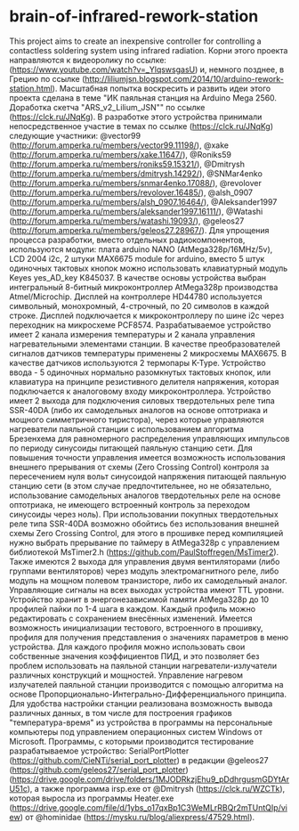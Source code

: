 # brain-of-infrared-rework-station
This project aims to create an inexpensive controller for controlling a contactless soldering system using infrared radiation.
Корни этого проекта направляются к видеоролику по ссылке: 
(https://www.youtube.com/watch?v=_YlqswsgasU) и, немного позднее, в Грецию по ссылке 
(http://liliumjsn.blogspot.com/2014/10/arduino-rework-station.html).
Масштабная попытка воскресить и развить идеи этого проекта сделана в теме "ИК паяльная станция 
на Arduino Mega 2560. Доработка скетча "ARS_v2_Lilium_JSN"" по ссылке (https://clck.ru/JNqKg). 
В разработке этого устройства принимали непосредственное участие в темах по ссылке 
(https://clck.ru/JNqKg) следующие участники: 
@vector99 (http://forum.amperka.ru/members/vector99.11198/),
@xake (http://forum.amperka.ru/members/xake.11647/),
@Roniks59 (http://forum.amperka.ru/members/roniks59.15321/), 
@Dmitrysh (http://forum.amperka.ru/members/dmitrysh.14292/),
@SNMar4enko (http://forum.amperka.ru/members/snmar4enko.17088/),
@revolover (http://forum.amperka.ru/members/revolover.16485/),
@alsh_0907 (http://forum.amperka.ru/members/alsh_0907.16464/),
@Aleksander1997 (http://forum.amperka.ru/members/aleksander1997.16111/),
@Watashi (http://forum.amperka.ru/members/watashi.19093/),
@geleos27 (http://forum.amperka.ru/members/geleos27.28967/).
Для упрощения процесса разработки, вместо отдельных радиокомпонентов, используются модули: 
плата arduino NANO (AtMega328p/16MHz/5v), LCD 2004 i2c, 2 штуки MAX6675 module for arduino, 
вместо 5 штук одиночных тактовых кнопок можно использовать клавиатурный 
модуль Keyes yes_AD_key K845037.
В качестве основы устройства выбран интегральный 8-битный микроконтроллер AtMega328p 
производства Atmel/Microchip.
Дисплей на контроллере HD44780 используется символьный, монохромный, 4-строчный, по 20 символов 
в каждой строке. 
Дисплей подключается к микроконтроллеру по шине i2c через переходник на микросхеме PCF8574. 
Разрабатываемое устройство имеет 2 канала измерения температуры и 2 канала управления 
нагревательными элементами станции. 
В качестве преобразователей сигналов датчиков температуры применены 2 микросхемы MAX6675. 
В качестве датчиков используются 2 термопары K-Type.
Устройство ввода - 5 одиночных нормально разомкнутых тактовых кнопок, или клавиатура на 
принципе резистивного делителя напряжения, которая подключается к аналоговому входу 
микроконтроллера.
Устройство имеет 2 выхода для подключения силовых твердотельных реле типа SSR-40DA (либо их 
самодельных аналогов на основе оптотриака и мощного симметричного тиристора), через которые 
управляются нагреватели паяльной станции с использованием алгоритма Брезенхема для равномерного 
распределения управляющих импульсов по периоду синусоиды питающей паяльную станцию сети. Для 
повышения точности управления имеется возможность использования внешнего прерывания от схемы 
(Zero Crossing Control) контроля за пересечением нуля вольт синусоидой напряжения питающей 
паяльную станцию сети (в этом случае предпочтительнее, но не обязательно, использование 
самодельных аналогов твердотельных реле на основе оптотриака, не имеющего встроенный контроль 
за переходом синусоиды через ноль). При использовании покупных твердотельных реле типа SSR-40DA 
возможно обойтись без использования внешней схемы Zero Crossing Control, для этого в прошивке 
перед компиляцией нужно выбрать прерывание по таймеру в AtMega328p с управлением библиотекой 
MsTimer2.h (https://github.com/PaulStoffregen/MsTimer2). 
Также имеются 2 выхода для управления двумя вентиляторами (либо группами вентиляторов) через 
модуль электромагнитного реле, либо модуль на мощном полевом транзисторе, либо их 
самодельный аналог.
Управляющие сигналы на всех выходах устройства имеют TTL уровни.
Устройство хранит в энергонезависимой памяти AtMega328p до 10 профилей пайки по 1-4 шага в 
каждом. Каждый профиль можно редактировать с сохранением внесённых изменений. Имеется 
возможность инициализации тестового, встроенного в прошивку, профиля для получения 
представления о значениях параметров в меню устройства. Для каждого профиля можно использовать 
свои собственные значения коэффициентов ПИД, и это позволяет без проблем использовать на 
паяльной станции нагреватели-излучатели различных конструкций и мощностей.
Управление нагревом излучателей паяльной станции производится с помощью алгоритма на основе 
Пропорционально-Интегрально-Дифференциального принципа. 
Для удобства настройки станции реализована возможность вывода различных данных, в том числе для 
построения графиков "температура-время" из устройства в программы на персональные компьютеры 
под управлением операционных систем Windows от Microsoft. Программы, с которыми производится 
тестирование разрабатываемое устройство:
SerialPortPlotter (https://github.com/CieNTi/serial_port_plotter) в редакции @geleos27 
(https://github.com/geleos27/serial_port_plotter) 
(https://drive.google.com/drive/folders/1MJODRkzjEhu9_pDdhrgusmGDYtArU51c), а также программа 
irsp.exe от @Dmitrysh (https://clck.ru/WZCTk), которая выросла из программы Heater.exe 
(https://drive.google.com/file/d/1ybs_o17qxBp1C3WeMLrRBQr2mTUntQIp/view) от @hominidae 
(https://mysku.ru/blog/aliexpress/47529.html).
